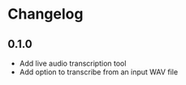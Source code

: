 # Changelog

## 0.1.0

- Add live audio transcription tool
- Add option to transcribe from an input WAV file
